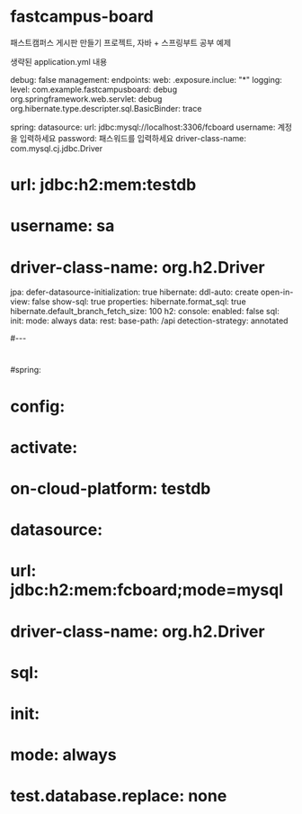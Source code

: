 # fastcampus-board

패스트캠퍼스 게시판 만들기 프로젝트, 자바 + 스프링부트 공부 예제

생략된 application.yml 내용

debug: false
management:
  endpoints:
    web:
      .exposure.inclue: "*"
logging:
  level:
    com.example.fastcampusboard: debug
    org.springframework.web.servlet: debug
    org.hibernate.type.descripter.sql.BasicBinder: trace

spring:
  datasource:
    url: jdbc:mysql://localhost:3306/fcboard
    username: 계정을 입력하세요
    password: 패스워드를 입력하세요
    driver-class-name: com.mysql.cj.jdbc.Driver
#    url: jdbc:h2:mem:testdb
#    username: sa
#    driver-class-name: org.h2.Driver
  jpa:
    defer-datasource-initialization: true
    hibernate:
      ddl-auto: create
    open-in-view: false
    show-sql: true
    properties:
      hibernate.format_sql: true
      hibernate.default_branch_fetch_size: 100
  h2:
    console:
      enabled: false
  sql:
    init:
      mode: always
  data:
    rest:
      base-path: /api
      detection-strategy: annotated

#---
#
#spring:
#  config:
#    activate:
#      on-cloud-platform: testdb
#  datasource:
#    url: jdbc:h2:mem:fcboard;mode=mysql
#    driver-class-name: org.h2.Driver
#  sql:
#    init:
#      mode: always
#  test.database.replace: none
